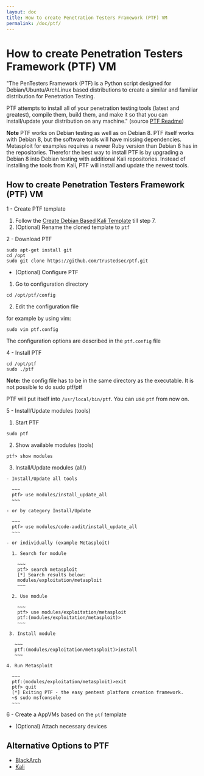 ```yaml
---
layout: doc
title: How to create Penetration Testers Framework (PTF) VM
permalink: /doc/ptf/
---
```


How to create Penetration Testers Framework (PTF) VM
====================================================

"The PenTesters Framework (PTF) is a Python script designed for Debian/Ubuntu/ArchLinux based distributions to create a similar and familiar distribution for Penetration Testing.

PTF attempts to install all of your penetration testing tools (latest and greatest), compile them, build them, and make it so that you can install/update your distribution on any machine." (source [PTF Readme](https://github.com/trustedsec/ptf/blob/master/README.md))

**Note** PTF works on Debian testing as well as on Debian 8. PTF itself works with Debian 8, but the software tools will have missing dependencies. Metasploit for examples requires a newer Ruby version than Debian 8 has in the repositories. Therefor the best way to install PTF is by upgrading a Debian 8 into Debian testing with additional Kali repositories. Instead of installing the tools from Kali, PTF will install and update the newest tools.

How to create Penetration Testers Framework (PTF) VM
----------------------------------------------------

1 - Create PTF template

  1. Follow the [Create Debian Based Kali Template](/doc/kali/) till step 7.
  2. (Optional) Rename the cloned template to `ptf`

2 - Download PTF

~~~
sudo apt-get install git
cd /opt
sudo git clone https://github.com/trustedsec/ptf.git
~~~

 - (Optional) Configure PTF

  1. Go to configuration directory

  ~~~
  cd /opt/ptf/config
  ~~~

  2. Edit the configuration file

  for example by using vim:

  ~~~
  sudo vim ptf.config
  ~~~

  The configuration options are described in the `ptf.config` file

4 - Install PTF

~~~
cd /opt/ptf
sudo ./ptf
~~~

**Note:** the config file has to be in the same directory as the executable. It is not
possible to do sudo ptf/ptf

PTF will put itself into `/usr/local/bin/ptf`. You can use `ptf` from now on.

5 - Install/Update modules (tools)

  1. Start PTF

  ~~~
  sudo ptf
  ~~~

  2. Show available modules (tools)

  ~~~
  ptf> show modules
  ~~~

  3. Install/Update modules (all/)

    - Install/Update all tools

      ~~~
      ptf> use modules/install_update_all
      ~~~

    - or by category Install/Update

      ~~~
      ptf> use modules/code-audit/install_update_all
      ~~~

    - or individually (example Metasploit)

      1. Search for module

        ~~~
        ptf> search metasploit
        [*] Search results below:
        modules/exploitation/metasploit
        ~~~

      2. Use module

        ~~~
        ptf> use modules/exploitation/metasploit
        ptf:(modules/exploitation/metasploit)>
        ~~~

     3. Install module

       ~~~
       ptf:(modules/exploitation/metasploit)>install
       ~~~

    4. Run Metasploit

      ~~~
      ptf:(modules/exploitation/metasploit)>exit
      ptf> quit
      [*] Exiting PTF - the easy pentest platform creation framework.
      ~$ sudo msfconsole
      ~~~

6 - Create a AppVMs based on the `ptf` template

  - (Optional) Attach necessary devices


Alternative Options to PTF
--------------------------

- [BlackArch](/doc/blackarch/)
- [Kali](/doc/kali/)
